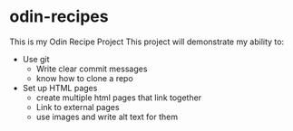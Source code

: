 # odin-recipes
This is my Odin Recipe Project 
This project will demonstrate my ability to:
- Use git 
    - Write clear commit messages 
    - know how to clone a repo 
- Set up HTML pages 
    - create multiple html pages that link together
    - Link to external pages 
    - use images and write alt text for them 

